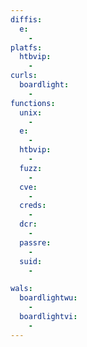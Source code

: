 ```yaml
---
diffis:
  e:
    -
platfs:
  htbvip:
    -
curls:
  boardlight:
    -
functions:
  unix:
    -
  e:
    -
  htbvip:
    -
  fuzz:
    -
  cve:
    -
  creds:
    -
  dcr:
    -
  passre:
    -
  suid:
    -

wals:
  boardlightwu:
    -
  boardlightvi:
    -
---
```

